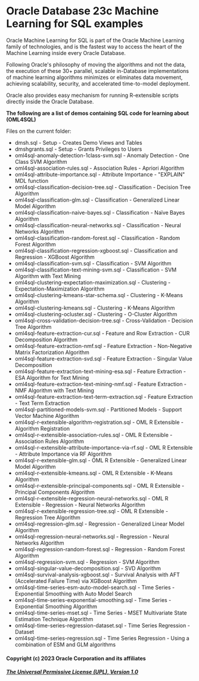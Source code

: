 # Oracle Database 23c Machine Learning for SQL examples
Oracle Machine Learning for SQL is part of the Oracle Machine Learning family of technologies, and is the fastest way to access the heart of the Machine Learning inside every Oracle Database.

Following Oracle's philosophy of moving the algorithms and not the data, the execution of these 30+ parallel, scalable in-Database implementations of machine learning algorithms minimizes or eliminates data movement, achieving scalability, security, and accelerated time-to-model deployment. 

Oracle also provides easy mechanism for running R-extensible scripts directly inside the Oracle Database.

**The following are a list of demos containing SQL code for learning about (OML4SQL)**

Files on the current folder:
 * dmsh.sql - Setup - Creates Demo Views and Tables
 * dmshgrants.sql - Setup - Grants Privileges to Users
 * oml4sql-anomaly-detection-1class-svm.sql - Anomaly Detection - One Class SVM Algorithm
 * oml4sql-association-rules.sql - Association Rules - Apriori Algorithm
 * oml4sql-attribute-importance.sql - Attribute Importance - "EXPLAIN" MDL function
 * oml4sql-classification-decision-tree.sql - Classification - Decision Tree Algorithm
 * oml4sql-classification-glm.sql - Classification - Generalized Linear Model Algorithm
 * oml4sql-classification-naive-bayes.sql - Classification - Naïve Bayes Algorithm
 * oml4sql-classification-neural-networks.sql - Classification - Neural Networks Algorithm
 * oml4sql-classification-random-forest.sql - Classification - Random Forest Algorithm
 * oml4sql-classification-regression-xgboost.sql - Classification and Regression - XGBoost Algorithm
 * oml4sql-classification-svm.sql - Classification - SVM Algorithm
 * oml4sql-classification-text-mining-svm.sql - Classification - SVM Algorithm with Text Mining
 * oml4sql-clustering-expectation-maximization.sql - Clustering - Expectation-Maximization Algorithm
 * oml4sql-clustering-kmeans-star-schema.sql - Clustering - K-Means Algorithm
 * oml4sql-clustering-kmeans.sql - Clustering - K-Means Algorithm
 * oml4sql-clustering-ocluster.sql - Clustering - O-Cluster Algorithm
 * oml4sql-cross-validation-decision-tree.sql - Cross-Validation - Decision Tree Algorithm
 * oml4sql-feature-extraction-cur.sql - Feature and Row Extraction - CUR Decomposition Algorithm
 * oml4sql-feature-extraction-nmf.sql - Feature Extraction - Non-Negative Matrix Factorization Algorithm
 * oml4sql-feature-extraction-svd.sql - Feature Extraction - Singular Value Decomposition
 * oml4sql-feature-extraction-text-mining-esa.sql - Feature Extraction - ESA Algorithm for Text Mining
 * oml4sql-feature-extraction-text-mining-nmf.sql - Feature Extraction - NMF Algorithm with Text Mining
 * oml4sql-feature-extraction-text-term-extraction.sql - Feature Extraction - Text Term Extraction
 * oml4sql-partitioned-models-svm.sql - Partitioned Models - Support Vector Machine Algorithm
 * oml4sql-r-extensible-algorithm-registration.sql - OML R Extensible - Algorithm Registration
 * oml4sql-r-extensible-association-rules.sql - OML R Extensible - Association Rules Algorithm
 * oml4sql-r-extensible-attribute-importance-via-rf.sql - OML R Extensible - Attribute Importance via RF Algorithm
 * oml4sql-r-extensible-glm.sql - OML R Extensible - Generalized Linear Model Algorithm
 * oml4sql-r-extensible-kmeans.sql - OML R Extensible - K-Means Algorithm
 * oml4sql-r-extensible-principal-components.sql - OML R Extensible - Principal Components Algorithm
 * oml4sql-r-extensible-regression-neural-networks.sql - OML R Extensible - Regression - Neural Networks Algorithm
 * oml4sql-r-extensible-regression-tree.sql - OML R Extensible - Regression Tree Algorithm
 * oml4sql-regression-glm.sql - Regression - Generalized Linear Model Algorithm
 * oml4sql-regression-neural-networks.sql - Regression - Neural Networks Algorithm
 * oml4sql-regression-random-forest.sql - Regression - Random Forest Algorithm
 * oml4sql-regression-svm.sql - Regression - SVM Algorithm
 * oml4sql-singular-value-decomposition.sql - SVD Algorithm
 * oml4sql-survival-analysis-xgboost.sql - Survival Analysis with AFT (Accelerated Failure Time) via XGBoost Algorithm
 * oml4sql-time-series-esm-auto-model-search.sql - Time Series - Exponential Smoothing with Auto Model Search
 * oml4sql-time-series-exponential-smoothing.sql - Time Series - Exponential Smoothing Algorithm
 * oml4sql-time-series-mset.sql - Time Series - MSET Multivariate State Estimation Technique Algorithm
 * oml4sql-time-series-regression-dataset.sql - Time Series Regression - Dataset
 * oml4sql-time-series-regression.sql - Time Series Regression - Using a combination of ESM and GLM algorithms

#### Copyright (c) 2023 Oracle Corporation and its affiliates

##### [The Universal Permissive License (UPL), Version 1.0](https://oss.oracle.com/licenses/upl/)

